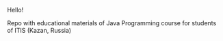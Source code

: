 Hello!

Repo with educational materials of Java Programming course for students of ITIS (Kazan, Russia)
